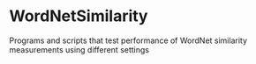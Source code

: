 WordNetSimilarity
=================

Programs and scripts that test performance of WordNet similarity measurements using different settings

